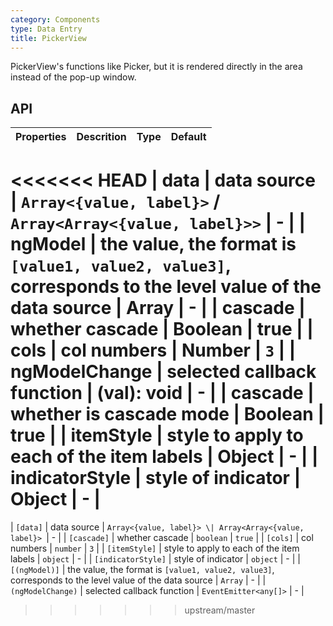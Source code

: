 ```yaml
---
category: Components
type: Data Entry
title: PickerView
---
```


PickerView's functions like Picker, but it is rendered directly in the area instead of the pop-up window.

## API

Properties | Descrition | Type | Default
-----------|------------|------|--------
<<<<<<< HEAD
| data    | data source       | `Array<{value, label}>` / `Array<Array<{value, label}>>` |   -  |
| ngModel   | the value, the format is `[value1, value2, value3]`, corresponds to the level value of the data source   | Array  | - |
| cascade    | whether cascade        | Boolean |  true  |
| cols    | col numbers   | Number |  `3`  |
| ngModelChange | selected callback function | (val): void | - |
| cascade  | whether is cascade mode | Boolean | true |
| itemStyle | style to apply to each of the item labels  |   Object   | -  |
| indicatorStyle  | style of indicator | Object | - |
=======
| `[data]` | data source | `Array<{value, label}> \| Array<Array<{value, label}> `| - |
| `[cascade]` | whether cascade | `boolean` | `true` |
| `[cols]` | col numbers | `number` | `3` |
| `[itemStyle]` | style to apply to each of the item labels | `object` | - |
| `[indicatorStyle]` | style of indicator  | `object` | - |
| `[(ngModel)]` | the value, the format is `[value1, value2, value3]`, corresponds to the level value of the data source | `Array` | - |
| `(ngModelChange)` | selected callback function | `EventEmitter<any[]>` | - |
>>>>>>> upstream/master
